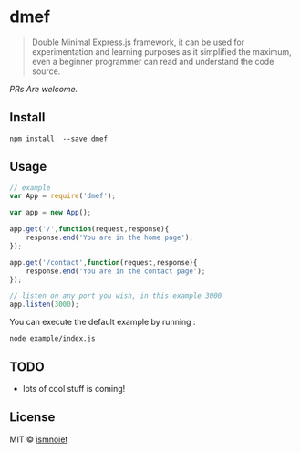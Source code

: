 # dmef
> Double Minimal Express.js framework, it can be used for experimentation and learning purposes as it simplified the maximum, even a beginner programmer can read and understand the code source.

*PRs Are welcome.*

## Install
```
npm install  --save dmef
```

## Usage
```js
// example
var App = require('dmef');

var app = new App();

app.get('/',function(request,response){	
	response.end('You are in the home page');
});

app.get('/contact',function(request,response){	
	response.end('You are in the contact page');
});

// listen on any port you wish, in this example 3000 
app.listen(3000);
```

You can execute the default example by running : 
```
node example/index.js
```

## TODO
* lots of cool stuff is coming!

## License

MIT © [ismnoiet](https://blog.ismnoiet.com)



